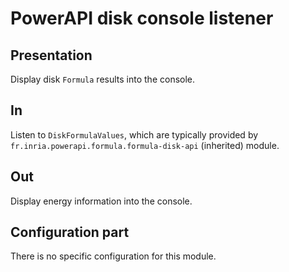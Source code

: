 # PowerAPI disk console listener

## Presentation

Display disk `Formula` results into the console.

## In

Listen to `DiskFormulaValues`, which are typically provided by `fr.inria.powerapi.formula.formula-disk-api` (inherited) module.

## Out

Display energy information into the console.

## Configuration part

There is no specific configuration for this module.

